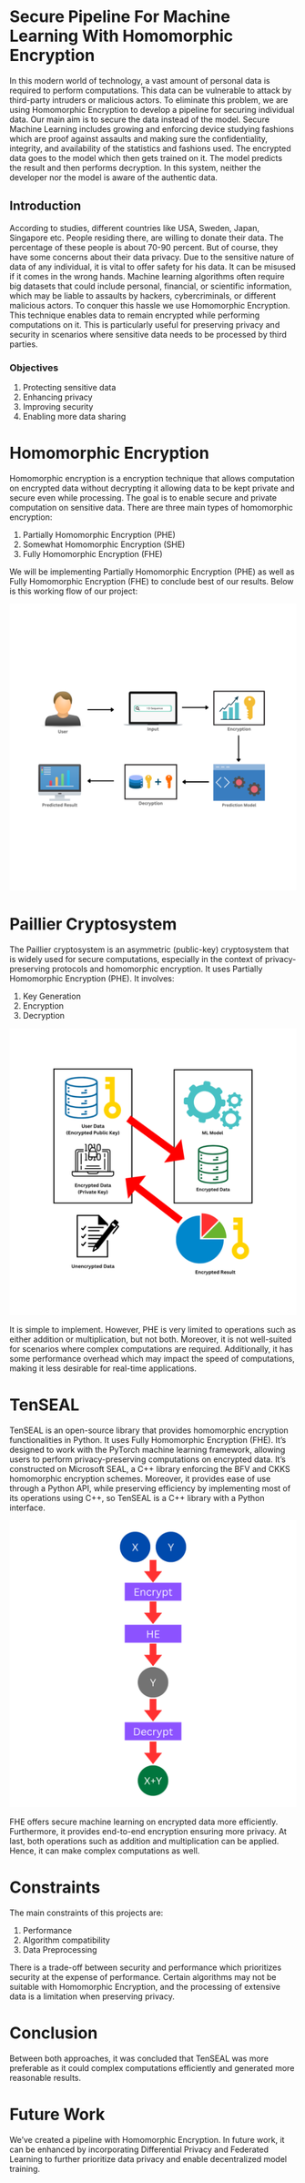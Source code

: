 # Secure Pipeline For Machine Learning With Homomorphic Encryption

In this modern world of technology, a vast amount of personal data is required to perform computations. This data can be vulnerable to attack by third-party intruders or malicious actors. To eliminate this problem, we are using Homomorphic Encryption to develop a pipeline for securing individual data. Our main aim is to secure the data instead of the model. Secure Machine Learning includes growing and enforcing device studying fashions which are proof against assaults and making sure the confidentiality, integrity, and availability of the statistics and fashions used. The encrypted data goes to the model which then gets trained on it. The model predicts the result and then performs decryption. In this system, neither the developer nor the model is aware of the authentic data.

## Introduction

According to studies, different countries like USA, Sweden, Japan, Singapore etc. People residing there, are willing to donate their data. The percentage of these people is about
70-90 percent. But of course, they have some concerns about their data privacy. Due to the sensitive nature of data of any individual, it is vital to offer safety for his data. It
can be misused if it comes in the wrong hands. Machine learning algorithms often require big datasets that could include personal, financial, or scientific information, which may be liable to assaults by hackers, cybercriminals, or different malicious actors. To conquer this hassle we use Homomorphic Encryption. This technique enables data to remain encrypted while performing computations on it. This is particularly useful for preserving privacy and security in scenarios where sensitive data needs to be processed by third parties.

### Objectives

1. Protecting sensitive data
2. Enhancing privacy
3. Improving security
4. Enabling more data sharing
 
# Homomorphic Encryption

Homomorphic encryption is a encryption technique that allows computation on encrypted data without decrypting it allowing data to be kept private and secure even while processing. The goal is to enable secure and private computation on sensitive data. There are three main types of homomorphic encryption:

1. Partially Homomorphic Encryption (PHE)
2. Somewhat Homomorphic Encryption (SHE)
3. Fully Homomorphic Encryption (FHE)

We will be implementing Partially Homomorphic Encryption (PHE) as well as Fully Homomorphic Encryption (FHE) to conclude best of our results. Below is this working flow of our project:

![WF](https://github.com/tahawar/Secure-Pipeline-For-Machine-Learning-With-Homomorphic-Encryption/blob/2db7d8dfbdad2cd1e74060ecfe18facaecd7418b/Flow%20Diagram.png)

# Paillier Cryptosystem

The Paillier cryptosystem is an asymmetric (public-key) cryptosystem that is widely used for secure computations, especially in the context of privacy-preserving protocols and homomorphic encryption. It uses Partially Homomorphic Encryption (PHE). It involves:

1. Key Generation
2. Encryption
3. Decryption

![M1](https://github.com/tahawar/Secure-Pipeline-For-Machine-Learning-With-Homomorphic-Encryption/blob/a5c1ff8ce2a617426f15b259846f8bcafcdc8b14/Methodology%201.png)

It is simple to implement. However, PHE is very limited to operations such as either addition or multiplication, but not both. Moreover, it is not well-suited for scenarios where complex computations are required. Additionally, it has some performance overhead which may impact the speed of computations, making it less desirable for real-time applications.

# TenSEAL

TenSEAL is an open-source library that provides homomorphic encryption functionalities in Python. It uses Fully Homomorphic Encryption (FHE). It’s designed to work with the PyTorch machine learning framework, allowing users to perform privacy-preserving computations on encrypted data. It’s constructed on Microsoft SEAL, a C++ library enforcing the BFV and CKKS homomorphic encryption schemes. Moreover, it provides ease of use through a Python API, while preserving efficiency by implementing most of its operations using C++, so TenSEAL is a C++ library with a Python interface.

![M2](https://github.com/tahawar/Secure-Pipeline-For-Machine-Learning-With-Homomorphic-Encryption/blob/acd2a66ca89362123e6ded6ea19595c0e8a3afa3/Methodology%202.png)

FHE offers secure machine learning on encrypted data more efficiently. Furthermore, it provides end-to-end encryption ensuring more privacy. At last, both operations such as addition and multiplication can be applied. Hence, it can make complex computations as well.

# Constraints

The main constraints of this projects are:

1. Performance
2. Algorithm compatibility
3. Data Preprocessing
   
There is a trade-off between security and performance which prioritizes security at the expense of performance. Certain algorithms may not be suitable with Homomorphic Encryption, and the processing of extensive data is a limitation when preserving privacy.

# Conclusion

Between both approaches, it was concluded that TenSEAL was more preferable as it could complex computations efficiently and generated more reasonable results.

# Future Work

We’ve created a pipeline with Homomorphic Encryption. In future work, it can be enhanced by incorporating Differential Privacy and Federated Learning to further prioritize data privacy and enable decentralized model training.

